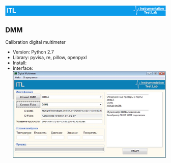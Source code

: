 ![alt text:center](https://github.com/itllab/DMM/blob/master/Image/1.png)
## DMM
Calibration digital multimeter
+ Version: Python 2.7
+ Library: pyvisa, re, pillow, openpyxl
+ Install: 
+ Interface:
![alt text](https://github.com/itllab/DMM/blob/master/Image/2.png)
